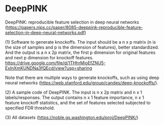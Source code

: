 # DeepPINK
DeepPINK: reproducible feature selection in deep neural networks (https://papers.nips.cc/paper/8085-deeppink-reproducible-feature-selection-in-deep-neural-networks.pdf)

(1) Software to generate knockoffs.  The input should be a n x p matrix (n is the size of samples and p is the dimension of features), better standardized. And the output is a n x 2p matrix, the first p dimension for original features and next p dimension for knockoff features. 
https://drive.google.com/file/d/1THhrMioEfZNU5-ExInXmKUNDNa3fQEcd/view?usp=sharing

Note that there are multiple ways to generate knockoffs, such as using deep neural networks (https://web.stanford.edu/group/candes/deep-knockoffs/).

(2) A sample code of DeepPINK. The input is n x 2p matrix and n x 1 labels/responses. The output contains n x 1 feature importance, n x 1 feature knockoff statistics, and the set of features selected subjected to specified FDR threshold.

(3) All datasets (https://noble.gs.washington.edu/proj/DeepPINK/)
